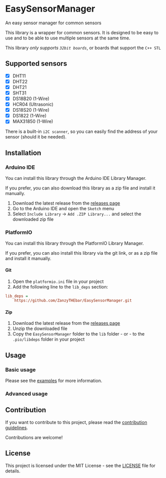 # EasySensorManager

An easy sensor manager for common sensors

This library is a wrapper for common sensors. It is designed to be easy to use and to be able to use multiple sensors at the same time.

This library _only supports `32bit boards`_, or boards that support the `C++ STL`

## Supported sensors

- [x] DHT11
- [x] DHT22
- [x] DHT21
- [x] SHT31
- [x] DS18B20 (1-Wire)
- [x] HCR04 (Ultrasonic)
- [x] DS18S20 (1-Wire)
- [x] DS1822 (1-Wire)
- [x] MAX31850 (1-Wire)

There is a built-in `i2C scanner`, so you can easily find the address of your sensor (should it be needed).

## Installation

### Arduino IDE

You can install this library through the Arduino IDE Library Manager.

If you prefer, you can also download this library as a zip file and install it manually.

1. Download the latest release from the [releases page](https://github.com/ZanzyTHEbar/EasySensorManager/releases)
2. Go to the Arduino IDE and open the `Sketch` menu
3. Select `Include Library` -> `Add .ZIP Library...` and select the downloaded zip file

### PlatformIO

You can install this library through the PlatformIO Library Manager.

If you prefer, you can also install this library via the git link, or as a zip file and install it manually.

#### Git

1. Open the `platformio.ini` file in your project
2. Add the following line to the `lib_deps` section:

```ini
lib_deps =
    https://github.com/ZanzyTHEbar/EasySensorManager.git
```

#### Zip

1. Download the latest release from the [releases page](https://github.com/ZanzyTHEbar/EasySensorManager/releases)
2. Unzip the downloaded file
3. Copy the `EasySensorManager` folder to the `lib` folder - or - to the `.pio/libdeps` folder in your project

## Usage

### Basic usage

Please see the [examples](/EasySensorManager/examples) for more information.

### Advanced usage

## Contribution

If you want to contribute to this project, please read the [contribution guidelines](CONTRIBUTING.md).

Contributions are welcome!

## License

This project is licensed under the MIT License - see the [LICENSE](LICENSE) file for details.
